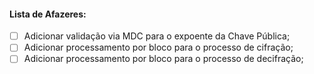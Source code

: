 #### Lista de Afazeres:
- [ ] Adicionar validação via MDC para o expoente da Chave Pública;
- [ ] Adicionar processamento por bloco para o processo de cifração;
- [ ] Adicionar processamento por bloco para o processo de decifração;
